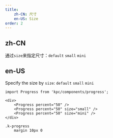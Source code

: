 ```yaml
---
title:
    zh-CN: 尺寸
    en-US: Size
order: 2
---
```


## zh-CN

通过`size`来指定尺寸：`default` `small` `mini`

## en-US

Specify the size by `size`: `default` `small` `mini`

```vdt
import Progress from 'kpc/components/progress';

<div>
    <Progress percent="50" />
    <Progress percent="50" size="small" />
    <Progress percent="50" size="mini" />
</div>
```

```styl
.k-progress
    margin 10px 0
```
